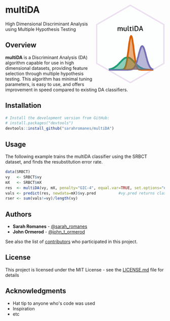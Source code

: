 multiDA <img src="man/figures/test_logo.png" align="right"  height="250" width="217"/>
======================================================

High Dimensional Discriminant Analysis using Multiple Hypothesis Testing

Overview
--------

**multiDA** is a Discriminant Analysis (DA) algorithm capable for use in high dimensional datasets, providing feature selection through multiple hypothesis testing. This algorithm has minimal tuning parameters, is easy to use, and offers improvement in speed compared to existing DA classifiers.



Installation
--------

```r
# Install the development version from GitHub:
# install.packages("devtools")
devtools::install_github("sarahromanes/multiDA")

```


Usage
-----

The following example trains the multiDA classifier using the SRBCT dataset, and finds the resubstitution error rate. 

```r
data(SRBCT)
vy   <- SRBCT$vy
mX   <- SRBCT$mX
res  <- multiDA(vy, mX, penalty="GIC-4", equal.var=TRUE, set.options="exhaustive")
vals <- predict(res, newdata=mX)$vy.pred          #vy.pred returns class labels
rser <- sum(vals!=vy)/length(vy)

```

## Authors

* **Sarah Romanes**  - [@sarah_romanes](https://twitter.com/sarah_romanes)
* **John Ormerod**   - [@john_t_ormerod](https://twitter.com/john_t_ormerod)

See also the list of [contributors](https://github.com/your/project/contributors) who participated in this project.

## License

This project is licensed under the MIT License - see the [LICENSE.md](LICENSE.md) file for details

## Acknowledgments

* Hat tip to anyone who's code was used
* Inspiration
* etc

